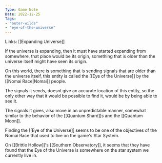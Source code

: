 ```yaml
---
Type: Game Note
Date: 2022-12-25
Tags:
- "outer-wilds"
- "eye-of-the-universe"
---
```

Links: [[Expanding Universe]]

If the universe is expanding, then it must have started expanding from somewhere,  that place would be its origin, something that is older than the universe itself might have seen its origin.

On this world, there is something that is sending signals that are older than the universe itself, this entity is called the [[Eye of the Universe]] by the [[Nomai Race|Nomai]] people.

The signals it sends, doesnt give an accurate location of this entity, so the only other way that it would be possible to find it, would be by being able to see it.

The signals it gives, also move in an unpredictable manner, somewhat similar to the behavior of the [[Quantum Shard]]s and the [[Quantum Moon]].

Finding the [[Eye of the Universe]] seems to be one of the objectives of the Nomai Race that used to live on the game's Star System.

On [[Brittle Hollow]]'s [[Southern Observatory]], it seems that they have found that the Eye of the Universe is somewhere on the star system we currently live in.